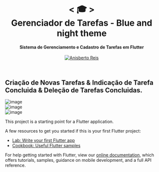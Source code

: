 <h1 align="center">
    < 🎓 > <br>
  Gerenciador de Tarefas - Blue and night theme
</h1>
<h4 align="center">
Sistema de Gerenciamento e Cadastro de Tarefas em Flutter
</h4>

<p align="center">
  <a href="https://github.com/anisberto">
    <img alt="Anisberto Reis" src="https://img.shields.io/badge/Anisberto Reis-Dev-blue">
  </a>
</p>
<br>

## Criação de Novas Tarefas & Indicação de Tarefa Concluida & Deleção de Tarefas Concluidas.

![image](https://user-images.githubusercontent.com/46682639/101686404-c4932a00-3a47-11eb-80d8-04b592e9ece6.png)
<br>
![image](https://user-images.githubusercontent.com/46682639/101686022-420a6a80-3a47-11eb-847c-45b88317f1b9.png)
<br>
![image](https://user-images.githubusercontent.com/46682639/101686184-78e08080-3a47-11eb-9563-9943184b06f6.png)


This project is a starting point for a Flutter application.

A few resources to get you started if this is your first Flutter project:

- [Lab: Write your first Flutter app](https://flutter.dev/docs/get-started/codelab)
- [Cookbook: Useful Flutter samples](https://flutter.dev/docs/cookbook)

For help getting started with Flutter, view our
[online documentation](https://flutter.dev/docs), which offers tutorials,
samples, guidance on mobile development, and a full API reference.
